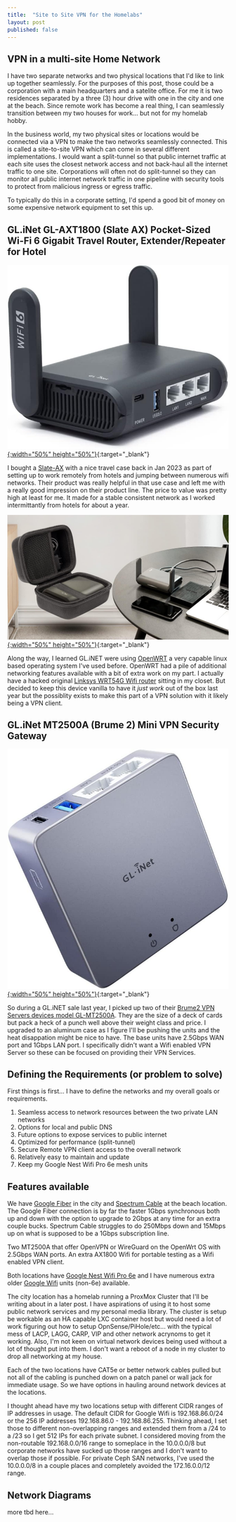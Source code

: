 ```yaml
---
title:  "Site to Site VPN for the Homelabs"
layout: post
published: false
---
```


## VPN in a multi-site Home Network

I have two separate networks and two physical locations that I'd like to link up together seamlessly. For the purposes of this post, those could be a corporation with a main headquarters and a satelite office. For me it is two residences separated by a three (3) hour drive with one in the city and one at the beach. Since remote work has become a real thing, I can seamlessly transition between my two houses for work... but not for my homelab hobby.

In the business world, my two physical sites or locations would be connected via a VPN to make the two networks seamlessly connected. This is called a site-to-site VPN which can come in several different implementations. I would want a split-tunnel so that public internet traffic at each site uses the closest network access and not back-haul all the internet traffic to one site. Corporations will often not do split-tunnel so they can monitor all public internet network traffic in one pipeline with security tools to protect from malicious ingress or egress traffic.

To typically do this in a corporate setting, I'd spend a good bit of money on some expensive network equipment to set this up.

## GL.iNet GL-AXT1800 (Slate AX) Pocket-Sized Wi-Fi 6 Gigabit Travel Router, Extender/Repeater for Hotel

[![ATX1800](/assets/images/GL-AXT1800-Slate-AX.jpg){:width="50%" height="50%"}](/assets/images/GL-AXT1800-Slate-AX.jpg){:target="_blank"}

I bought a [Slate-AX](https://www.gl-inet.com/products/gl-axt1800/) with a nice travel case back in Jan 2023 as part of setting up to work remotely from hotels and jumping between numerous wifi networks. Their product was really helpful in that use case and left me with a really good impression on their product line. The price to value was pretty high at least for me. It made for a stable consistent network as I worked intermittantly from hotels for about a year.

[![ATX1800-setup](/assets/images/GL-AXT1800-Slate-AX-setup-with-case.jpg){:width="50%" height="50%"}](/assets/images/GL-AXT1800-Slate-AX-setup-with-case.jpg){:target="_blank"}

Along the way, I learned GL.iNET were using [OpenWRT](https://openwrt.org/) a very capable linux based operating system I've used before. OpenWRT had a pile of additional networking features available with a bit of extra work on my part. I actually have a hacked original [Linksys WRT54G Wifi router](https://en.wikipedia.org/wiki/Linksys_WRT54G_series) sitting in my closet. But decided to keep this device vanilla to have it _just work_ out of the box last year but the possiblity exists to make this part of a VPN solution with it likely being a VPN client.

## GL.iNet MT2500A (Brume 2) Mini VPN Security Gateway

[![MT2500A](/assets/images/GL-MT2500A-Brume2.jpg){:width="50%" height="50%"}](/assets/images/GL-MT2500A-Brume2.jpg){:target="_blank"}

So during a GL.iNET sale last year, I picked up two of their [Brume2 VPN Servers devices model GL-MT2500A](https://www.gl-inet.com/products/gl-mt2500/). They are the size of a deck of cards but pack a heck of a punch well above their weight class and price. I upgraded to an aluminum case as I figure I'll be pushing the units and the heat disappation might be nice to have. The base units have 2.5Gbps WAN port and 1Gbps LAN port. I specifically didn't want a Wifi enabled VPN Server so these can be focused on providing their VPN Services.

## Defining the Requirements (or problem to solve)

First things is first... I have to define the networks and my overall goals or requirements.

1. Seamless access to network resources between the two private LAN networks
2. Options for local and public DNS
3. Future options to expose services to public internet
4. Optimized for performance (split-tunnel)
5. Secure Remote VPN client access to the overall network
6. Relatively easy to maintain and update
7. Keep my Google Nest Wifi Pro 6e mesh units

## Features available

We have [Google Fiber](https://fiber.google.com/cities/triangle/) in the city and [Spectrum Cable](https://www.spectrum.com) at the beach location. The Google Fiber connection is by far the faster 1Gbps synchronous both up and down with the option to upgrade to 2Gbps at any time for an extra couple bucks. Spectrum Cable struggles to do 250Mbps down and 15Mbps up on what is supposed to be a 1Gbps subscription line.

Two MT2500A that offer OpenVPN or WireGuard on the OpenWrt OS with 2.5Gbps WAN ports. An extra AX1800 Wifi for portable testing as a Wifi enabled VPN client.

Both locations have [Google Nest Wifi Pro 6e](https://store.google.com/us/product/nest_wifi_pro) and I have numerous extra older [Google Wifi](https://www.amazon.com/Google-WiFi-system-3-Pack-replacement/dp/B01MAW2294) units (non-6e) available.

The city location has a homelab running a ProxMox Cluster that I'll be writing about in a later post. I have aspirations of using it to host some public network services and my personal media library. The cluster is setup be workable as an HA capable LXC container host but would need a lot of work figuring out how to setup OpnSense/PiHole/etc... with the typical mess of LACP, LAGG, CARP, VIP and other network acrynoms to get it working. Also, I'm not keen on virtual network devices being used without a lot of thought put into them. I don't want a reboot of a node in my cluster to drop all networking at my house.

Each of the two locations have CAT5e or better network cables pulled but not all of the cabling is punched down on a patch panel or wall jack for immediate usage. So we have options in hauling around network devices at the locations.

I thought ahead have my two locations setup with different CIDR ranges of IP addresses in usage. The default CIDR for Google Wifi is 192.168.86.0/24 or the 256 IP addresses 192.168.86.0 - 192.168.86.255. Thinking ahead, I set those to different non-overlapping ranges and extended them from a /24 to a /23 so I get 512 IPs for each private subnet. I considered moving from the non-routable 192.168.0.0/16 range to someplace in the 10.0.0.0/8 but corporate networks have sucked up those ranges and I don't want to overlap those if possible. For private Ceph SAN networks, I've used the 10.0.0.0/8 in a couple places and completely avoided the 172.16.0.0/12 range.

## Network Diagrams

more tbd here...
